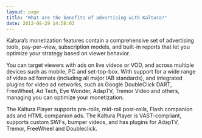 ```yaml
---
layout: page
title: "What are the benefits of advertising with Kaltura?"
date: 2013-08-29 14:58:03
---
```


Kaltura’s monetization features contain a comprehensive set of advertising tools, pay-per–view, subscription models, and built-in reports that let you optimize your strategy based on viewer behavior.

You can target viewers with ads on live videos or VOD, and across multiple devices such as mobile, PC and set-top-box. With support for a wide range of video ad formats (including all major IAB standards), and integrated plugins for video ad networks, such as Google DoubleClick DART, FreeWheel, Ad Tech, Eye Wonder, AdapTV, Tremor Video and others, managing you can optimize your monetization.

The Kaltura Player supports pre-rolls, mid-roll post-rolls, Flash companion ads and HTML companion ads. The Kaltura Player is VAST-compliant, supports custom SWFs, bumper videos, and has plugins for AdapTV, Tremor, FreeWheel and Doubleclick.

 

 

<!--[if gte mso 9]><xml>
 <o:OfficeDocumentSettings>
  <o:AllowPNG></o:AllowPNG>
 </o:OfficeDocumentSettings>
</xml><![endif]-->

<!--[if gte mso 9]><xml>
 <w:WordDocument>
  <w:View>Normal</w:View>
  <w:Zoom>0</w:Zoom>
  <w:TrackMoves></w:TrackMoves>
  <w:TrackFormatting></w:TrackFormatting>
  <w:PunctuationKerning></w:PunctuationKerning>
  <w:ValidateAgainstSchemas></w:ValidateAgainstSchemas>
  <w:SaveIfXMLInvalid>false</w:SaveIfXMLInvalid>
  <w:IgnoreMixedContent>false</w:IgnoreMixedContent>
  <w:AlwaysShowPlaceholderText>false</w:AlwaysShowPlaceholderText>
  <w:DoNotPromoteQF></w:DoNotPromoteQF>
  <w:LidThemeOther>EN-US</w:LidThemeOther>
  <w:LidThemeAsian>X-NONE</w:LidThemeAsian>
  <w:LidThemeComplexScript>HE</w:LidThemeComplexScript>
  <w:Compatibility>
   <w:BreakWrappedTables></w:BreakWrappedTables>
   <w:SnapToGridInCell></w:SnapToGridInCell>
   <w:WrapTextWithPunct></w:WrapTextWithPunct>
   <w:UseAsianBreakRules></w:UseAsianBreakRules>
   <w:DontGrowAutofit></w:DontGrowAutofit>
   <w:SplitPgBreakAndParaMark></w:SplitPgBreakAndParaMark>
   <w:DontVertAlignCellWithSp></w:DontVertAlignCellWithSp>
   <w:DontBreakConstrainedForcedTables></w:DontBreakConstrainedForcedTables>
   <w:DontVertAlignInTxbx></w:DontVertAlignInTxbx>
   <w:Word11KerningPairs></w:Word11KerningPairs>
   <w:CachedColBalance></w:CachedColBalance>
  </w:Compatibility>
  <m:mathPr>
   <m:mathFont m:val="Cambria Math"></m:mathFont>
   <m:brkBin m:val="before"></m:brkBin>
   <m:brkBinSub m:val="&#45;-"></m:brkBinSub>
   <m:smallFrac m:val="off"></m:smallFrac>
   <m:dispDef></m:dispDef>
   <m:lMargin m:val="0"></m:lMargin>
   <m:rMargin m:val="0"></m:rMargin>
   <m:defJc m:val="centerGroup"></m:defJc>
   <m:wrapIndent m:val="1440"></m:wrapIndent>
   <m:intLim m:val="subSup"></m:intLim>
   <m:naryLim m:val="undOvr"></m:naryLim>
  </m:mathPr></w:WordDocument>
</xml><![endif]-->

<!--[if gte mso 9]><xml>
 <w:LatentStyles DefLockedState="false" DefUnhideWhenUsed="true"
  DefSemiHidden="true" DefQFormat="false" DefPriority="99"
  LatentStyleCount="267">
  <w:LsdException Locked="false" Priority="0" SemiHidden="false"
   UnhideWhenUsed="false" QFormat="true" Name="Normal"></w:LsdException>
  <w:LsdException Locked="false" Priority="9" SemiHidden="false"
   UnhideWhenUsed="false" QFormat="true" Name="heading 1"></w:LsdException>
  <w:LsdException Locked="false" Priority="9" QFormat="true" Name="heading 2"></w:LsdException>
  <w:LsdException Locked="false" Priority="9" QFormat="true" Name="heading 3"></w:LsdException>
  <w:LsdException Locked="false" Priority="9" QFormat="true" Name="heading 4"></w:LsdException>
  <w:LsdException Locked="false" Priority="9" QFormat="true" Name="heading 5"></w:LsdException>
  <w:LsdException Locked="false" Priority="9" QFormat="true" Name="heading 6"></w:LsdException>
  <w:LsdException Locked="false" Priority="9" QFormat="true" Name="heading 7"></w:LsdException>
  <w:LsdException Locked="false" Priority="9" QFormat="true" Name="heading 8"></w:LsdException>
  <w:LsdException Locked="false" Priority="9" QFormat="true" Name="heading 9"></w:LsdException>
  <w:LsdException Locked="false" Priority="39" Name="toc 1"></w:LsdException>
  <w:LsdException Locked="false" Priority="39" Name="toc 2"></w:LsdException>
  <w:LsdException Locked="false" Priority="39" Name="toc 3"></w:LsdException>
  <w:LsdException Locked="false" Priority="39" Name="toc 4"></w:LsdException>
  <w:LsdException Locked="false" Priority="39" Name="toc 5"></w:LsdException>
  <w:LsdException Locked="false" Priority="39" Name="toc 6"></w:LsdException>
  <w:LsdException Locked="false" Priority="39" Name="toc 7"></w:LsdException>
  <w:LsdException Locked="false" Priority="39" Name="toc 8"></w:LsdException>
  <w:LsdException Locked="false" Priority="39" Name="toc 9"></w:LsdException>
  <w:LsdException Locked="false" Priority="35" QFormat="true" Name="caption"></w:LsdException>
  <w:LsdException Locked="false" Priority="10" SemiHidden="false"
   UnhideWhenUsed="false" QFormat="true" Name="Title"></w:LsdException>
  <w:LsdException Locked="false" Priority="1" Name="Default Paragraph Font"></w:LsdException>
  <w:LsdException Locked="false" Priority="11" SemiHidden="false"
   UnhideWhenUsed="false" QFormat="true" Name="Subtitle"></w:LsdException>
  <w:LsdException Locked="false" Priority="22" SemiHidden="false"
   UnhideWhenUsed="false" QFormat="true" Name="Strong"></w:LsdException>
  <w:LsdException Locked="false" Priority="20" SemiHidden="false"
   UnhideWhenUsed="false" QFormat="true" Name="Emphasis"></w:LsdException>
  <w:LsdException Locked="false" Priority="59" SemiHidden="false"
   UnhideWhenUsed="false" Name="Table Grid"></w:LsdException>
  <w:LsdException Locked="false" UnhideWhenUsed="false" Name="Placeholder Text"></w:LsdException>
  <w:LsdException Locked="false" Priority="1" SemiHidden="false"
   UnhideWhenUsed="false" QFormat="true" Name="No Spacing"></w:LsdException>
  <w:LsdException Locked="false" Priority="60" SemiHidden="false"
   UnhideWhenUsed="false" Name="Light Shading"></w:LsdException>
  <w:LsdException Locked="false" Priority="61" SemiHidden="false"
   UnhideWhenUsed="false" Name="Light List"></w:LsdException>
  <w:LsdException Locked="false" Priority="62" SemiHidden="false"
   UnhideWhenUsed="false" Name="Light Grid"></w:LsdException>
  <w:LsdException Locked="false" Priority="63" SemiHidden="false"
   UnhideWhenUsed="false" Name="Medium Shading 1"></w:LsdException>
  <w:LsdException Locked="false" Priority="64" SemiHidden="false"
   UnhideWhenUsed="false" Name="Medium Shading 2"></w:LsdException>
  <w:LsdException Locked="false" Priority="65" SemiHidden="false"
   UnhideWhenUsed="false" Name="Medium List 1"></w:LsdException>
  <w:LsdException Locked="false" Priority="66" SemiHidden="false"
   UnhideWhenUsed="false" Name="Medium List 2"></w:LsdException>
  <w:LsdException Locked="false" Priority="67" SemiHidden="false"
   UnhideWhenUsed="false" Name="Medium Grid 1"></w:LsdException>
  <w:LsdException Locked="false" Priority="68" SemiHidden="false"
   UnhideWhenUsed="false" Name="Medium Grid 2"></w:LsdException>
  <w:LsdException Locked="false" Priority="69" SemiHidden="false"
   UnhideWhenUsed="false" Name="Medium Grid 3"></w:LsdException>
  <w:LsdException Locked="false" Priority="70" SemiHidden="false"
   UnhideWhenUsed="false" Name="Dark List"></w:LsdException>
  <w:LsdException Locked="false" Priority="71" SemiHidden="false"
   UnhideWhenUsed="false" Name="Colorful Shading"></w:LsdException>
  <w:LsdException Locked="false" Priority="72" SemiHidden="false"
   UnhideWhenUsed="false" Name="Colorful List"></w:LsdException>
  <w:LsdException Locked="false" Priority="73" SemiHidden="false"
   UnhideWhenUsed="false" Name="Colorful Grid"></w:LsdException>
  <w:LsdException Locked="false" Priority="60" SemiHidden="false"
   UnhideWhenUsed="false" Name="Light Shading Accent 1"></w:LsdException>
  <w:LsdException Locked="false" Priority="61" SemiHidden="false"
   UnhideWhenUsed="false" Name="Light List Accent 1"></w:LsdException>
  <w:LsdException Locked="false" Priority="62" SemiHidden="false"
   UnhideWhenUsed="false" Name="Light Grid Accent 1"></w:LsdException>
  <w:LsdException Locked="false" Priority="63" SemiHidden="false"
   UnhideWhenUsed="false" Name="Medium Shading 1 Accent 1"></w:LsdException>
  <w:LsdException Locked="false" Priority="64" SemiHidden="false"
   UnhideWhenUsed="false" Name="Medium Shading 2 Accent 1"></w:LsdException>
  <w:LsdException Locked="false" Priority="65" SemiHidden="false"
   UnhideWhenUsed="false" Name="Medium List 1 Accent 1"></w:LsdException>
  <w:LsdException Locked="false" UnhideWhenUsed="false" Name="Revision"></w:LsdException>
  <w:LsdException Locked="false" Priority="34" SemiHidden="false"
   UnhideWhenUsed="false" QFormat="true" Name="List Paragraph"></w:LsdException>
  <w:LsdException Locked="false" Priority="29" SemiHidden="false"
   UnhideWhenUsed="false" QFormat="true" Name="Quote"></w:LsdException>
  <w:LsdException Locked="false" Priority="30" SemiHidden="false"
   UnhideWhenUsed="false" QFormat="true" Name="Intense Quote"></w:LsdException>
  <w:LsdException Locked="false" Priority="66" SemiHidden="false"
   UnhideWhenUsed="false" Name="Medium List 2 Accent 1"></w:LsdException>
  <w:LsdException Locked="false" Priority="67" SemiHidden="false"
   UnhideWhenUsed="false" Name="Medium Grid 1 Accent 1"></w:LsdException>
  <w:LsdException Locked="false" Priority="68" SemiHidden="false"
   UnhideWhenUsed="false" Name="Medium Grid 2 Accent 1"></w:LsdException>
  <w:LsdException Locked="false" Priority="69" SemiHidden="false"
   UnhideWhenUsed="false" Name="Medium Grid 3 Accent 1"></w:LsdException>
  <w:LsdException Locked="false" Priority="70" SemiHidden="false"
   UnhideWhenUsed="false" Name="Dark List Accent 1"></w:LsdException>
  <w:LsdException Locked="false" Priority="71" SemiHidden="false"
   UnhideWhenUsed="false" Name="Colorful Shading Accent 1"></w:LsdException>
  <w:LsdException Locked="false" Priority="72" SemiHidden="false"
   UnhideWhenUsed="false" Name="Colorful List Accent 1"></w:LsdException>
  <w:LsdException Locked="false" Priority="73" SemiHidden="false"
   UnhideWhenUsed="false" Name="Colorful Grid Accent 1"></w:LsdException>
  <w:LsdException Locked="false" Priority="60" SemiHidden="false"
   UnhideWhenUsed="false" Name="Light Shading Accent 2"></w:LsdException>
  <w:LsdException Locked="false" Priority="61" SemiHidden="false"
   UnhideWhenUsed="false" Name="Light List Accent 2"></w:LsdException>
  <w:LsdException Locked="false" Priority="62" SemiHidden="false"
   UnhideWhenUsed="false" Name="Light Grid Accent 2"></w:LsdException>
  <w:LsdException Locked="false" Priority="63" SemiHidden="false"
   UnhideWhenUsed="false" Name="Medium Shading 1 Accent 2"></w:LsdException>
  <w:LsdException Locked="false" Priority="64" SemiHidden="false"
   UnhideWhenUsed="false" Name="Medium Shading 2 Accent 2"></w:LsdException>
  <w:LsdException Locked="false" Priority="65" SemiHidden="false"
   UnhideWhenUsed="false" Name="Medium List 1 Accent 2"></w:LsdException>
  <w:LsdException Locked="false" Priority="66" SemiHidden="false"
   UnhideWhenUsed="false" Name="Medium List 2 Accent 2"></w:LsdException>
  <w:LsdException Locked="false" Priority="67" SemiHidden="false"
   UnhideWhenUsed="false" Name="Medium Grid 1 Accent 2"></w:LsdException>
  <w:LsdException Locked="false" Priority="68" SemiHidden="false"
   UnhideWhenUsed="false" Name="Medium Grid 2 Accent 2"></w:LsdException>
  <w:LsdException Locked="false" Priority="69" SemiHidden="false"
   UnhideWhenUsed="false" Name="Medium Grid 3 Accent 2"></w:LsdException>
  <w:LsdException Locked="false" Priority="70" SemiHidden="false"
   UnhideWhenUsed="false" Name="Dark List Accent 2"></w:LsdException>
  <w:LsdException Locked="false" Priority="71" SemiHidden="false"
   UnhideWhenUsed="false" Name="Colorful Shading Accent 2"></w:LsdException>
  <w:LsdException Locked="false" Priority="72" SemiHidden="false"
   UnhideWhenUsed="false" Name="Colorful List Accent 2"></w:LsdException>
  <w:LsdException Locked="false" Priority="73" SemiHidden="false"
   UnhideWhenUsed="false" Name="Colorful Grid Accent 2"></w:LsdException>
  <w:LsdException Locked="false" Priority="60" SemiHidden="false"
   UnhideWhenUsed="false" Name="Light Shading Accent 3"></w:LsdException>
  <w:LsdException Locked="false" Priority="61" SemiHidden="false"
   UnhideWhenUsed="false" Name="Light List Accent 3"></w:LsdException>
  <w:LsdException Locked="false" Priority="62" SemiHidden="false"
   UnhideWhenUsed="false" Name="Light Grid Accent 3"></w:LsdException>
  <w:LsdException Locked="false" Priority="63" SemiHidden="false"
   UnhideWhenUsed="false" Name="Medium Shading 1 Accent 3"></w:LsdException>
  <w:LsdException Locked="false" Priority="64" SemiHidden="false"
   UnhideWhenUsed="false" Name="Medium Shading 2 Accent 3"></w:LsdException>
  <w:LsdException Locked="false" Priority="65" SemiHidden="false"
   UnhideWhenUsed="false" Name="Medium List 1 Accent 3"></w:LsdException>
  <w:LsdException Locked="false" Priority="66" SemiHidden="false"
   UnhideWhenUsed="false" Name="Medium List 2 Accent 3"></w:LsdException>
  <w:LsdException Locked="false" Priority="67" SemiHidden="false"
   UnhideWhenUsed="false" Name="Medium Grid 1 Accent 3"></w:LsdException>
  <w:LsdException Locked="false" Priority="68" SemiHidden="false"
   UnhideWhenUsed="false" Name="Medium Grid 2 Accent 3"></w:LsdException>
  <w:LsdException Locked="false" Priority="69" SemiHidden="false"
   UnhideWhenUsed="false" Name="Medium Grid 3 Accent 3"></w:LsdException>
  <w:LsdException Locked="false" Priority="70" SemiHidden="false"
   UnhideWhenUsed="false" Name="Dark List Accent 3"></w:LsdException>
  <w:LsdException Locked="false" Priority="71" SemiHidden="false"
   UnhideWhenUsed="false" Name="Colorful Shading Accent 3"></w:LsdException>
  <w:LsdException Locked="false" Priority="72" SemiHidden="false"
   UnhideWhenUsed="false" Name="Colorful List Accent 3"></w:LsdException>
  <w:LsdException Locked="false" Priority="73" SemiHidden="false"
   UnhideWhenUsed="false" Name="Colorful Grid Accent 3"></w:LsdException>
  <w:LsdException Locked="false" Priority="60" SemiHidden="false"
   UnhideWhenUsed="false" Name="Light Shading Accent 4"></w:LsdException>
  <w:LsdException Locked="false" Priority="61" SemiHidden="false"
   UnhideWhenUsed="false" Name="Light List Accent 4"></w:LsdException>
  <w:LsdException Locked="false" Priority="62" SemiHidden="false"
   UnhideWhenUsed="false" Name="Light Grid Accent 4"></w:LsdException>
  <w:LsdException Locked="false" Priority="63" SemiHidden="false"
   UnhideWhenUsed="false" Name="Medium Shading 1 Accent 4"></w:LsdException>
  <w:LsdException Locked="false" Priority="64" SemiHidden="false"
   UnhideWhenUsed="false" Name="Medium Shading 2 Accent 4"></w:LsdException>
  <w:LsdException Locked="false" Priority="65" SemiHidden="false"
   UnhideWhenUsed="false" Name="Medium List 1 Accent 4"></w:LsdException>
  <w:LsdException Locked="false" Priority="66" SemiHidden="false"
   UnhideWhenUsed="false" Name="Medium List 2 Accent 4"></w:LsdException>
  <w:LsdException Locked="false" Priority="67" SemiHidden="false"
   UnhideWhenUsed="false" Name="Medium Grid 1 Accent 4"></w:LsdException>
  <w:LsdException Locked="false" Priority="68" SemiHidden="false"
   UnhideWhenUsed="false" Name="Medium Grid 2 Accent 4"></w:LsdException>
  <w:LsdException Locked="false" Priority="69" SemiHidden="false"
   UnhideWhenUsed="false" Name="Medium Grid 3 Accent 4"></w:LsdException>
  <w:LsdException Locked="false" Priority="70" SemiHidden="false"
   UnhideWhenUsed="false" Name="Dark List Accent 4"></w:LsdException>
  <w:LsdException Locked="false" Priority="71" SemiHidden="false"
   UnhideWhenUsed="false" Name="Colorful Shading Accent 4"></w:LsdException>
  <w:LsdException Locked="false" Priority="72" SemiHidden="false"
   UnhideWhenUsed="false" Name="Colorful List Accent 4"></w:LsdException>
  <w:LsdException Locked="false" Priority="73" SemiHidden="false"
   UnhideWhenUsed="false" Name="Colorful Grid Accent 4"></w:LsdException>
  <w:LsdException Locked="false" Priority="60" SemiHidden="false"
   UnhideWhenUsed="false" Name="Light Shading Accent 5"></w:LsdException>
  <w:LsdException Locked="false" Priority="61" SemiHidden="false"
   UnhideWhenUsed="false" Name="Light List Accent 5"></w:LsdException>
  <w:LsdException Locked="false" Priority="62" SemiHidden="false"
   UnhideWhenUsed="false" Name="Light Grid Accent 5"></w:LsdException>
  <w:LsdException Locked="false" Priority="63" SemiHidden="false"
   UnhideWhenUsed="false" Name="Medium Shading 1 Accent 5"></w:LsdException>
  <w:LsdException Locked="false" Priority="64" SemiHidden="false"
   UnhideWhenUsed="false" Name="Medium Shading 2 Accent 5"></w:LsdException>
  <w:LsdException Locked="false" Priority="65" SemiHidden="false"
   UnhideWhenUsed="false" Name="Medium List 1 Accent 5"></w:LsdException>
  <w:LsdException Locked="false" Priority="66" SemiHidden="false"
   UnhideWhenUsed="false" Name="Medium List 2 Accent 5"></w:LsdException>
  <w:LsdException Locked="false" Priority="67" SemiHidden="false"
   UnhideWhenUsed="false" Name="Medium Grid 1 Accent 5"></w:LsdException>
  <w:LsdException Locked="false" Priority="68" SemiHidden="false"
   UnhideWhenUsed="false" Name="Medium Grid 2 Accent 5"></w:LsdException>
  <w:LsdException Locked="false" Priority="69" SemiHidden="false"
   UnhideWhenUsed="false" Name="Medium Grid 3 Accent 5"></w:LsdException>
  <w:LsdException Locked="false" Priority="70" SemiHidden="false"
   UnhideWhenUsed="false" Name="Dark List Accent 5"></w:LsdException>
  <w:LsdException Locked="false" Priority="71" SemiHidden="false"
   UnhideWhenUsed="false" Name="Colorful Shading Accent 5"></w:LsdException>
  <w:LsdException Locked="false" Priority="72" SemiHidden="false"
   UnhideWhenUsed="false" Name="Colorful List Accent 5"></w:LsdException>
  <w:LsdException Locked="false" Priority="73" SemiHidden="false"
   UnhideWhenUsed="false" Name="Colorful Grid Accent 5"></w:LsdException>
  <w:LsdException Locked="false" Priority="60" SemiHidden="false"
   UnhideWhenUsed="false" Name="Light Shading Accent 6"></w:LsdException>
  <w:LsdException Locked="false" Priority="61" SemiHidden="false"
   UnhideWhenUsed="false" Name="Light List Accent 6"></w:LsdException>
  <w:LsdException Locked="false" Priority="62" SemiHidden="false"
   UnhideWhenUsed="false" Name="Light Grid Accent 6"></w:LsdException>
  <w:LsdException Locked="false" Priority="63" SemiHidden="false"
   UnhideWhenUsed="false" Name="Medium Shading 1 Accent 6"></w:LsdException>
  <w:LsdException Locked="false" Priority="64" SemiHidden="false"
   UnhideWhenUsed="false" Name="Medium Shading 2 Accent 6"></w:LsdException>
  <w:LsdException Locked="false" Priority="65" SemiHidden="false"
   UnhideWhenUsed="false" Name="Medium List 1 Accent 6"></w:LsdException>
  <w:LsdException Locked="false" Priority="66" SemiHidden="false"
   UnhideWhenUsed="false" Name="Medium List 2 Accent 6"></w:LsdException>
  <w:LsdException Locked="false" Priority="67" SemiHidden="false"
   UnhideWhenUsed="false" Name="Medium Grid 1 Accent 6"></w:LsdException>
  <w:LsdException Locked="false" Priority="68" SemiHidden="false"
   UnhideWhenUsed="false" Name="Medium Grid 2 Accent 6"></w:LsdException>
  <w:LsdException Locked="false" Priority="69" SemiHidden="false"
   UnhideWhenUsed="false" Name="Medium Grid 3 Accent 6"></w:LsdException>
  <w:LsdException Locked="false" Priority="70" SemiHidden="false"
   UnhideWhenUsed="false" Name="Dark List Accent 6"></w:LsdException>
  <w:LsdException Locked="false" Priority="71" SemiHidden="false"
   UnhideWhenUsed="false" Name="Colorful Shading Accent 6"></w:LsdException>
  <w:LsdException Locked="false" Priority="72" SemiHidden="false"
   UnhideWhenUsed="false" Name="Colorful List Accent 6"></w:LsdException>
  <w:LsdException Locked="false" Priority="73" SemiHidden="false"
   UnhideWhenUsed="false" Name="Colorful Grid Accent 6"></w:LsdException>
  <w:LsdException Locked="false" Priority="19" SemiHidden="false"
   UnhideWhenUsed="false" QFormat="true" Name="Subtle Emphasis"></w:LsdException>
  <w:LsdException Locked="false" Priority="21" SemiHidden="false"
   UnhideWhenUsed="false" QFormat="true" Name="Intense Emphasis"></w:LsdException>
  <w:LsdException Locked="false" Priority="31" SemiHidden="false"
   UnhideWhenUsed="false" QFormat="true" Name="Subtle Reference"></w:LsdException>
  <w:LsdException Locked="false" Priority="32" SemiHidden="false"
   UnhideWhenUsed="false" QFormat="true" Name="Intense Reference"></w:LsdException>
  <w:LsdException Locked="false" Priority="33" SemiHidden="false"
   UnhideWhenUsed="false" QFormat="true" Name="Book Title"></w:LsdException>
  <w:LsdException Locked="false" Priority="37" Name="Bibliography"></w:LsdException>
  <w:LsdException Locked="false" Priority="39" QFormat="true" Name="TOC Heading"></w:LsdException>
 </w:LatentStyles>
</xml><![endif]-->

<!--[if !supportAnnotations]-->

<!--[endif]-->

<!--[if gte mso 10]>

<![endif]-->